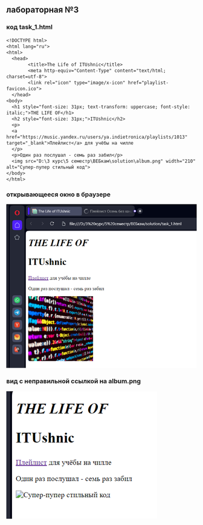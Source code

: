 ## лабораторная №3
### код task_1.html
```
<!DOCTYPE html>
<html lang="ru">
<html>
  <head>
        <title>The Life of ITUshnic</title>
        <meta http-equiv="Content-Type" content="text/html; charset=utf-8"> 
        <link rel="icon" type="image/x-icon" href="playlist-favicon.ico">
  </head>
<body>
  <h1 style="font-size: 31px; text-transform: uppercase; font-style: italic;">THE LIFE OF</h1>
  <h2 style="font-size: 31px;">ITUshnic</h2>
  <p>
  <a href="https://music.yandex.ru/users/ya.indietronica/playlists/1013" target="_blank">Плейлист</a> для учёбы на чилле
  </p>
  <p>Один раз послушал - семь раз забил</p>
  <img src="D:\3 курс\5 семестр\ВЕБкам\solution\album.png" width="210" alt="Супер-пупер стильный код">
</body>
</html>
```
### открывающееся окно в браузере
![открывающееся окно в браузере](https://github.com/OlgaShep/web_lab_aib_frontend/blob/main/labs/Lab_03_html_intro/solution/итог.png)
### вид с неправильной ссылкой на album.png
![вид с неправильной ссылкой](https://github.com/OlgaShep/web_lab_aib_frontend/blob/main/labs/Lab_03_html_intro/solution/ошибка.png)
